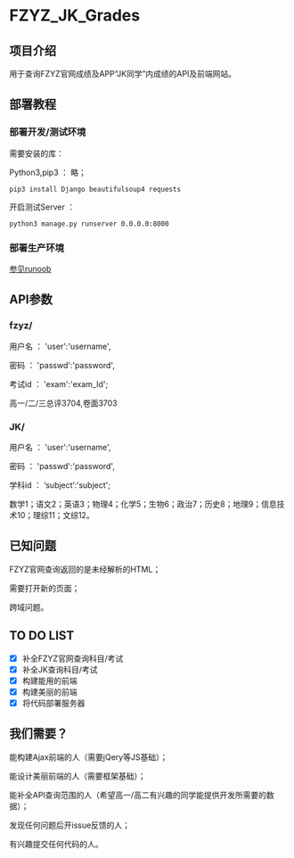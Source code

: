 # FZYZ_JK_Grades

## 项目介绍

用于查询FZYZ官网成绩及APP“JK同学”内成绩的API及前端网站。

## 部署教程

### 部署开发/测试环境

需要安装的库：

Python3,pip3 ： 略；

`pip3 install Django beautifulsoup4 requests  ` 

开启测试Server ：

`python3 manage.py runserver 0.0.0.0:8000`

### 部署生产环境

[参见runoob](https://www.runoob.com/django/django-nginx-uwsgi.html)

## API参数

### fzyz/

用户名 ： 'user':'username',

密码 ： 'passwd':'password',

考试id ： 'exam':'exam_Id';

高一/二/三总评3704,卷面3703

### JK/

用户名 ： 'user':'username',

密码 ： 'passwd':'password',

学科id ： ‘subject’:'subject';

数学1；语文2；英语3；物理4；化学5；生物6；政治7；历史8；地理9；信息技术10；理综11；文综12。

## 已知问题

FZYZ官网查询返回的是未经解析的HTML；

需要打开新的页面；

跨域问题。

## TO DO LIST

- [x] 补全FZYZ官网查询科目/考试
- [x] 补全JK查询科目/考试
- [x] 构建能用的前端
- [x] 构建美丽的前端
- [x] 将代码部署服务器

## 我们需要？

能构建Ajax前端的人（需要jQery等JS基础）；

能设计美丽前端的人（需要框架基础）；

能补全API查询范围的人（希望高一/高二有兴趣的同学能提供开发所需要的数据）；

发现任何问题后开issue反馈的人；

有兴趣提交任何代码的人。